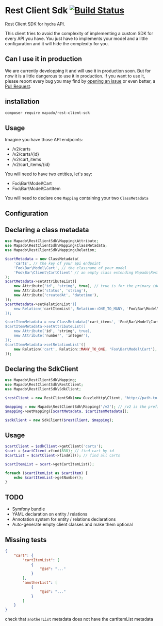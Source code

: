 # Rest Client Sdk [![Build Status](https://travis-ci.org/mapado/rest-client-sdk.svg?branch=v0.2.0)](https://travis-ci.org/mapado/rest-client-sdk)
Rest Client SDK for hydra API.

This client tries to avoid the complexity of implementing a custom SDK for every API you have.
You just have to implements your model and a little configuration and it will hide the complexity for you.

## Can I use it in production
We are currently developping it and will use it in production soon. But for now it is a little dangerous to use it in production.
If you want to use it, please report every bug you may find by [opening an issue](https://github.com/mapado/rest-client-sdk/issues/new) or even better, a [Pull Request](https://github.com/mapado/rest-client-sdk/compare).

## installation
```sh
composer require mapado/rest-client-sdk
```

## Usage
Imagine you have those API endpoints:
  * /v2/carts
  * /v2/carts/{id}
  * /v2/cart\_items
  * /v2/cart\_items/{id}

You will need to have two entities, let's say:
  * Foo\Bar\Model\Cart
  * Foo\Bar\Model\CartItem

You will need to declare one `Mapping` containing your two `ClassMetadata`

## Configuration
## Declaring a class metadata
```php
use Mapado\RestClientSdk\Mapping\Attribute;
use Mapado\RestClientSdk\Mapping\ClassMetadata;
use Mapado\RestClientSdk\Mapping\Relation;

$cartMetadata = new ClassMetadata(
    'carts', // the key of your api endpoint
    'Foo\Bar\Model\Cart', // the classname of your model
    'Foo\Bar\Client\CartClient' // an empty class extending Mapado\RestClientSdk\Client\AbstractClient
);
$cartMetadata->setAttributeList([
    new Attribute('id', 'string', true), // true is for the primary identifier
    new Attribute('status', 'string'),
    new Attribute('createdAt', 'datetime'),
]);
$cartMetadata->setRelationList'([
    new Relation('cartItemList', Relation::ONE_TO_MANY, 'Foo\Bar\Model\CartItem'),
]);

$cartItemMetadata = new ClassMetadata('cart_items', 'Foo\Bar\Model\CartItem', 'Foo\Bar\Client\CartItemClient');
$cartItemMetadata->setAttributeList([
    new Attribute('id', 'string', true),
    new Attribute('number', 'integer'),
]);
$cartItemMetadata->setRelationList'([
    new Relation('cart', Relation::MANY_TO_ONE, 'Foo\Bar\Model\Cart'),
]);
```

## Declaring the SdkClient
```php
use Mapado\RestClientSdk\Mapping;
use Mapado\RestClientSdk\RestClient;
use Mapado\RestClientSdk\SdkClient;

$restClient = new RestClientSdk(new GuzzleHttp\Client, 'http://path-to-your-api.root');

$mapping = new Mapado\RestClientSdk\Mapping('/v2'); // /v2 is the prefix of your routes
$mapping->setMapping([$cartMetadata, $cartItemMetadata]);

$sdkClient = new SdkClient($restClient, $mapping);
```

## Usage
```php
$cartClient = $sdkClient->getClient('carts');
$cart = $cartClient->find(838); // find cart by id
$cartList = $cartClient->findAll(); // find all carts

$cartItemList = $cart->getCartItemList();

foreach ($cartItemList as $cartItem) {
    echo $cartItemList->getNumber();
}
```

## TODO
  * Symfony bundle
  * YAML declaration on entity / relations
  * Annotation system for entity / relations declarations
  * Auto-generate empty client classes and make them optional



## Missing tests
```json
{
    "cart": {
        "cartItemList": [
            {
                "@id": "..."
            }
        ],
        "anotherList": [
            {
                "@id": "..."
            }
        ]
    }
}
```

check that `anotherList` metadata does not have the cartItemList metadata
